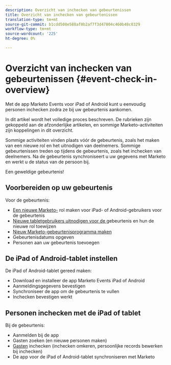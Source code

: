 ```yaml
---
description: Overzicht van inchecken van gebeurtenissen
title: Overzicht van inchecken van gebeurtenissen
translation-type: tm+mt
source-git-commit: b1cdd508e588af8b2af7f3d47804c460b48c8329
workflow-type: tm+mt
source-wordcount: '225'
ht-degree: 0%

---
```



# Overzicht van inchecken van gebeurtenissen {#event-check-in-overview}

Met de app Marketo Events voor iPad of Android kunt u eenvoudig personen inchecken zodra ze bij uw gebeurtenis aankomen.

In dit artikel wordt het volledige proces beschreven. De rubrieken zijn gekoppeld aan de afzonderlijke artikelen, en sommige Marketo-activiteiten zijn koppelingen in dit overzicht.

Sommige activiteiten vinden plaats vóór de gebeurtenis, zoals het maken van een nieuwe rol en het uitnodigen van deelnemers. Sommige gebeurtenissen treden op tijdens de gebeurtenis, zoals het inchecken van deelnemers. Na de gebeurtenis synchroniseert u uw gegevens met Marketo en werkt u de status van de persoon bij.

Een geweldige gebeurtenis!

## Voorbereiden op uw gebeurtenis

Voor de gebeurtenis:

* [Een nieuwe Marketo-](/help/marketo/product-docs/core-marketo-concepts/mobile-apps/event-check-in/grant-users-access-to-the-check-in-app.md) rol maken voor iPad- of Android-gebruikers voor de gebeurtenis
* [Nieuwe tabletgebruikers uitnodigen voor de ](/help/marketo/product-docs/core-marketo-concepts/mobile-apps/event-check-in/grant-users-access-to-the-check-in-app.md) gebeurtenis en hun de nieuwe rol toewijzen
* [Nieuw Marketo-gebeurtenisprogramma maken](/help/marketo/product-docs/demand-generation/events/understanding-events/create-a-new-event-program.md)
* Gebeurtenisdatums opgeven
* Personen aan uw gebeurtenis toevoegen

## De iPad of Android-tablet instellen

De iPad of Android-tablet gereed maken:

* Download en installeer de app Marketo Events iPad of Android
* Aanmeldingsgegevens bevestigen
* Synchroniseer de app om de gebeurtenis te vullen
* Inchecken bevestigen werkt

## Personen inchecken met de iPad of tablet

Bij de gebeurtenis:

* Aanmelden bij de app
* Gasten zoeken (en nieuwe personen maken)
* [Gasten](/help/marketo/product-docs/core-marketo-concepts/mobile-apps/event-check-in/check-people-into-your-event-from-your-tablet.md)  inchecken (inchecken omkeren, persoonlijke records bewerken bij inchecken)
* De app voor de iPad of Android-tablet synchroniseren met Marketo
